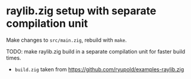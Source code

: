 # raylib.zig setup with separate compilation unit

Make changes to `src/main.zig`, rebuild with `make`.

TODO: make raylib.zig build in a separate compilation unit for faster build times.

- `build.zig` taken from https://github.com/ryupold/examples-raylib.zig
